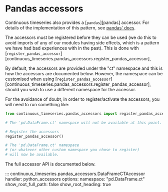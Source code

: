 # Pandas accessors

Continuous timeseries also provides a [`pandas`][pandas] accessor.
For details of the implementation of this pattern, see
[pandas' docs](https://pandas.pydata.org/docs/development/extending.html#registering-custom-accessors).

The accessors must be registered before they can be used
(we do this to avoid imports of any of our modules having side effects,
which is a pattern we have had bad experiences with in the past).
This is done with
[`register_pandas_accessor`][continuous_timeseries.pandas_accessors.register_pandas_accessor],

By default, the accessors are provided under the "ct" namespace
and this is how the accessors are documented below.
However, the namespace can be customised when using
[`register_pandas_accessor`][continuous_timeseries.pandas_accessors.register_pandas_accessor],
should you wish to use a different namespace for the accessor.

For the avoidance of doubt, in order to register/activate the accessors,
you will need to run something like:

```python
from continuous_timeseries.pandas_accessors import register_pandas_accessor

# The 'pd.DataFrame.ct' namespace will not be available at this point.

# Register the accessors
register_pandas_accessor()

# The 'pd.DataFrame.ct' namespace
# (or whatever other custom namespace you chose to register)
# will now be available.
```

The full accessor API is documented below.

::: continuous_timeseries.pandas_accessors.DataFrameCTAccessor
    handler: python_accessors
    options:
        namespace: "pd.DataFrame.ct"
        show_root_full_path: false
        show_root_heading: true
